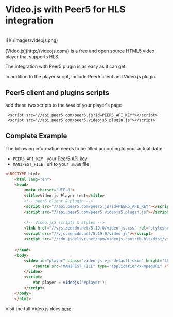 # Video.js with Peer5 for HLS integration

<br>
![](./images/videojs.png)
<br><br>
[Video.js](http://videojs.com/) is a free and open source HTML5 video player that supports HLS.

The integration with Peer5 plugin is as easy as it can get.

In addition to the player script, include Peer5 client and Video.js plugin.
 
## Peer5 client and plugins scripts
add these two scripts to the `head` of your player's page

     <script src="//api.peer5.com/peer5.js?id=PEER5_API_KEY"></script>
     <script src="//api.peer5.com/peer5.videojs5.plugin.js"></script>
    
## Complete Example 
 
The following information needs to be filled according to your actual data:
 
- `PEER5_API_KEY` &nbsp;&nbsp;your [Peer5 API key](https://app.peer5.com/integration)
- `MANIFEST_FILE` &nbsp;&nbsp;url to your `.m3u8` file
  
```html
<!DOCTYPE html>
    <html lang="en">
    <head>
        <meta charset="UTF-8">
        <title>Video.js Player test</title>
        <!-- peer5 client & plugin -->
        <script src="//api.peer5.com/peer5.js?id=PEER5_API_KEY"></script>
        <script src="//api.peer5.com/peer5.videojs5.plugin.js"></script>
    
        <!-- Video.js5 scripts & styles -->
        <link href="//vjs.zencdn.net/5.19.0/video-js.css" rel="stylesheet">
        <script src="//vjs.zencdn.net/5.19.0/video.js"></script>
        <script src="//cdn.jsdelivr.net/npm/videojs-contrib-hls/dist/videojs-contrib-hls.js"></script>
    
    </head>
    <body>
        <video id="player" class="video-js vjs-default-skin" height="360" width="640" controls preload="none">
            <source src="MANIFEST_FILE" type="application/x-mpegURL" />
        </video>
        <script>
            var player = videojs('#player');
        </script>
    </body>
    </html>
```

Visit the full Video.js docs [here](http://docs.videojs.com/)

